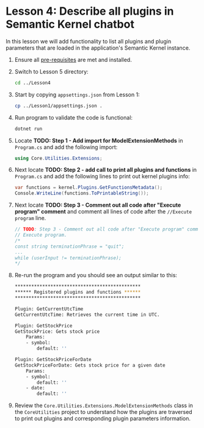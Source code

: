 # Lesson 4: Describe all plugins in Semantic Kernel chatbot

In this lesson we will add functionality to list all plugins and plugin parameters that are loaded in the application's Semantic Kernel instance.

1. Ensure all [pre-requisites](pre-reqs.md) are met and installed.

1. Switch to Lesson 5 directory:

    ```bash
    cd ../Lesson4
    ```

1. Start by copying `appsettings.json` from Lesson 1:

    ```bash
    cp ../Lesson1/appsettings.json .
    ```

1. Run program to validate the code is functional:

    ```bash
    dotnet run
    ```

1. Locate **TODO: Step 1 - Add import for ModelExtensionMethods** in `Program.cs` and add the following import:

    ```csharp
    using Core.Utilities.Extensions;
    ```

1. Next locate **TODO: Step 2 - add call to print all plugins and functions** in `Program.cs` and add the following lines to print out kernel plugins info:

    ```csharp
    var functions = kernel.Plugins.GetFunctionsMetadata();
    Console.WriteLine(functions.ToPrintableString());
    ```

1. Next locate **TODO: Step 3 - Comment out all code after "Execute program" comment** and comment all lines of code after the `//Execute program` line.

    ```csharp
    // TODO: Step 3 - Comment out all code after "Execute program" comment
    // Execute program.
    /*
    const string terminationPhrase = "quit";
    ...
    while (userInput != terminationPhrase);
    */
    ```

1. Re-run the program and you should see an output similar to this:

    ```bash
    **********************************************
    ****** Registered plugins and functions ******
    **********************************************

    Plugin: GetCurrentUtcTime
    GetCurrentUtcTime: Retrieves the current time in UTC.

    Plugin: GetStockPrice
    GetStockPrice: Gets stock price
        Params:
        - symbol:
            default: ''

    Plugin: GetStockPriceForDate
    GetStockPriceForDate: Gets stock price for a given date
        Params:
        - symbol:
            default: ''
        - date:
            default: ''
    ```

1. Review the `Core.Utilities.Extensions.ModelExtensionMethods` class in the `CoreUtilities` project to understand how the plugins are traversed to print out plugins and corresponding plugin parameters information.
